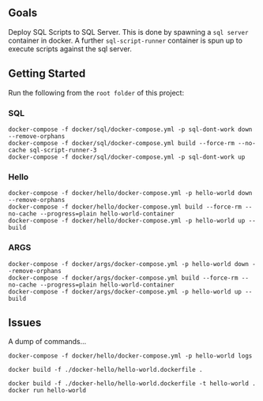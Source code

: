 ## Goals

Deploy SQL Scripts to SQL Server.  This is done by spawning a `sql server` container in docker.  A further `sql-script-runner` container is spun up to execute scripts against the sql server.

## Getting Started

Run the following from the `root folder` of this project:

### SQL

```console
docker-compose -f docker/sql/docker-compose.yml -p sql-dont-work down --remove-orphans 
docker-compose -f docker/sql/docker-compose.yml build --force-rm --no-cache sql-script-runner-3
docker-compose -f docker/sql/docker-compose.yml -p sql-dont-work up
```

### Hello

```console
docker-compose -f docker/hello/docker-compose.yml -p hello-world down --remove-orphans 
docker-compose -f docker/hello/docker-compose.yml build --force-rm --no-cache --progress=plain hello-world-container
docker-compose -f docker/hello/docker-compose.yml -p hello-world up --build
```

### ARGS

```console
docker-compose -f docker/args/docker-compose.yml -p hello-world down --remove-orphans 
docker-compose -f docker/args/docker-compose.yml build --force-rm --no-cache --progress=plain hello-world-container
docker-compose -f docker/args/docker-compose.yml -p hello-world up --build
```

## Issues

A dump of commands...

```console
docker-compose -f docker/hello/docker-compose.yml -p hello-world logs

docker build -f ./docker-hello/hello-world.dockerfile .

docker build -f ./docker-hello/hello-world.dockerfile -t hello-world .
docker run hello-world
```